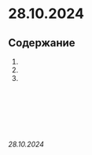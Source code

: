 # 28.10.2024

## Содержание

1. []()
2. []()
3. []()

##

## 

##


<br><br>
<br><br>


###### 28.10.2024